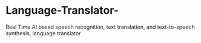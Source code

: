 # Language-Translator-
Real Time AI based speech recognition, text translation, and text-to-speech synthesis, language translator 
